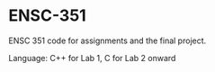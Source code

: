# ENSC-351
ENSC 351 code for assignments and the final project.

Language: C++ for Lab 1, C for Lab 2 onward
